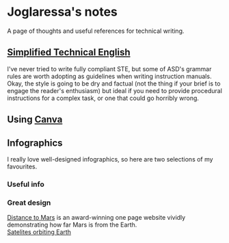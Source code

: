 # Joglaressa's notes
A page of thoughts and useful references for technical writing.

## [Simplified Technical English](https://www.asd-ste100.org/)
I've never tried to write fully compliant STE, but some of ASD's grammar rules are worth adopting as guidelines when writing instruction manuals. Okay, the style is going to be dry and factual (not the thing if your brief is to engage the reader's enthusiasm) but ideal if you need to provide procedural instructions for a complex task, or one that could go horribly wrong. 


## Using [Canva](https://www.canva.com/)


## Infographics
I really love well-designed infographics, so here are two selections of my favourites.

### Useful info


### Great design
[Distance to Mars](https://web.archive.org/web/20130408190635/http://distancetomars.com/) is an award-winning one page website vividly demonstrating how far Mars is from the Earth.</br>
[Satelites orbiting Earth](https://www.flickr.com/photos/michaelpaukner/4314987544/sizes/o/in/set-72157622340623679/) 
